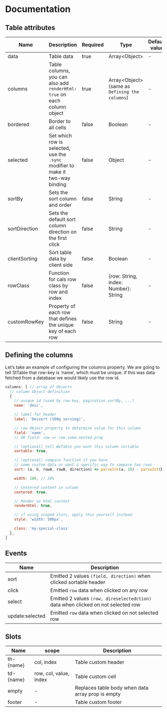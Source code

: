 # Documentation

## Table attributes

| Name | Description | Required | Type | Default value | Possible values |
| --- | --- | --- | --- | --- | --- |
| data | Table data | true | Array\<Object\> | - | * |
| columns | Table columns, you can also add `renderHtml: true` on each column object | true | Array\<Object\> (same as `Defining the columns`) | - | * |
| bordered | Border to all cells | false | Boolean | - | * |
| selected | Set which row is selected, use the `.sync` modifier to make it two-way binding | false | Object | - | * |
| sortBy | Sets the sort column and order | false | String | - | * |
| sortDirection | Sets the default sort column direction on the first click | false | String | - | asc, desc |
| clientSorting | Sort table data by client side | false | Boolean | - | * |
| rowClass | Function for cals row class by row and index | false | (row: String, index: Number): String | - | * |
| customRowKey | Property of each row that defines the unique key of each row | false | String | - | index |

## Defining the columns
Let’s take an example of configuring the columns property. We are going to tell StTable that row-key is ‘name’, which must be unique. If this was data fetched from a database we would likely use the row id.

```javascript
columns: [ // array of Objects
  // column Object definition
  {
    // unique id (used by row-key, pagination.sortBy, ...)
    name: 'desc',

    // label for header
    label: 'Dessert (100g serving)',

    // row Object property to determine value for this column
    field: 'name',
    // OR field: row => row.some.nested.prop

    // (optional) tell ЫеTable you want this column sortable
    sortable: true,

    // (optional) compare function if you have
    // some custom data or want a specific way to compare two rows
    sort: (a, b, rowA, rowB, direction) => parseInt(a, 10) - parseInt(b, 10)

    width: 100, // 20%

    // Centered content in column
    centered: true,

    // Render as html content
    renderHtml: true,

    // if using scoped slots, apply this yourself instead
    style: 'width: 500px',

    class: 'my-special-class'
  },
]
```

## Events

| Name | Description |
| --- | --- |
| sort | Emitted 2 values `(field, direction)` when clicked sortable header |
| click | Emitted `row` data when clicked on any row |
| select | Emitted 2 values `(row, direselectedction)` data when clicked on not selected row |
| update:selected | Emitted `row` data when clicked on not selected row |

## Slots

| Name | scope | Description |
| --- | --- | --- |
| th-{name} | col, index | Table custom header |
| td-{name} | row, col, value, index | Table custom cell |
| empty | - | Replaces table body when data array prop is empty |
| footer | - | Table custom footer |
